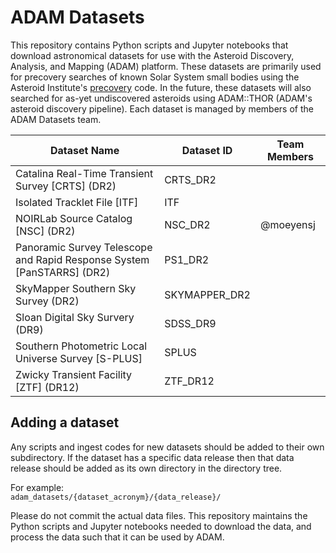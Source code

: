 # ADAM Datasets

This repository contains Python scripts and Jupyter notebooks that download astronomical datasets for use with the Asteroid Discovery, Analysis, and Mapping (ADAM) platform. These datasets are primarily used for precovery searches of known Solar System small bodies using the Asteroid Institute's [precovery](https://github.com/B612-Asteroid-Institute/precovery) code. In the future, these datasets will also searched for as-yet undiscovered asteroids using ADAM::THOR (ADAM's asteroid discovery pipeline). Each dataset is managed by members of the ADAM Datasets team.

| Dataset Name | Dataset ID | Team Members | 
| ----------- | ----------- | ----------- |
| Catalina Real-Time Transient Survey [CRTS] (DR2) | CRTS_DR2 | |
| Isolated Tracklet File [ITF] | ITF |  |
| NOIRLab Source Catalog [NSC] (DR2) | NSC_DR2 | @moeyensj |
| Panoramic Survey Telescope and Rapid Response System [PanSTARRS] (DR2) | PS1_DR2 | |
| SkyMapper Southern Sky Survey (DR2) | SKYMAPPER_DR2 | |
| Sloan Digital Sky Survery (DR9) | SDSS_DR9 | | 
| Southern Photometric Local Universe Survey [S-PLUS] | SPLUS | |
| Zwicky Transient Facility [ZTF] (DR12)| ZTF_DR12 | |


## Adding a dataset
Any scripts and ingest codes for new datasets should be added to their own subdirectory. If the dataset has a specific data release then that data release should be added as its own directory in the directory tree. 

For example:  
`adam_datasets/{dataset_acronym}/{data_release}/`

Please do not commit the actual data files. This repository maintains the Python scripts and Jupyter notebooks needed to download the data, and process the data such that it can be used by ADAM.